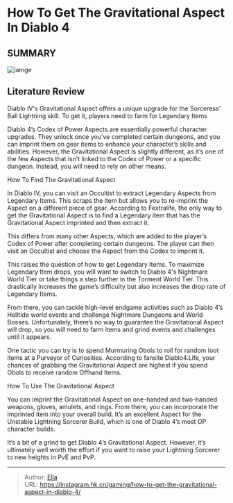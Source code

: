 # How To Get The Gravitational Aspect In Diablo 4


## SUMMARY 

![iamge](https://static1.srcdn.com/wordpress/wp-content/uploads/2023/11/how-to-get-the-gravitational-aspect-in-diablo-4.jpg)

## Literature Review

Diablo IV&#39;s Gravitational Aspect offers a unique upgrade for the Sorceress&#39; Ball Lightning skill. To get it, players need to farm for Legendary Items





Diablo 4’s Codex of Power Aspects are essentially powerful character upgrades. They unlock once you’ve completed certain dungeons, and you can imprint them on gear items to enhance your character’s skills and abilities. However, the Gravitational Aspect is slightly different, as it’s one of the few Aspects that isn’t linked to the Codex of Power or a specific dungeon. Instead, you will need to rely on other means.





 How To Find The Gravitational Aspect 
          

In Diablo IV, you can visit an Occultist to extract Legendary Aspects from Legendary Items. This scraps the item but allows you to re-imprint the Aspect on a different piece of gear. According to Fextralife, the only way to get the Gravitational Aspect is to find a Legendary item that has the Gravitational Aspect imprinted and then extract it.



This differs from many other Aspects, which are added to the player’s Codex of Power after completing certain dungeons. The player can then visit an Occultist and choose the Aspect from the Codex to imprint it.




This raises the question of how to get Legendary Items. To maximize Legendary Item drops, you will want to switch to Diablo 4&#39;s Nightmare World Tier or take things a step further in the Torment World Tier. This drastically increases the game’s difficulty but also increases the drop rate of Legendary Items.




From there, you can tackle high-level endgame activities such as Diablo 4’s Helltide world events and challenge Nightmare Dungeons and World Bosses. Unfortunately, there’s no way to guarantee the Gravitational Aspect will drop, so you will need to farm items and grind events and challenges until it appears.



One tactic you can try is to spend Murmuring Obols to roll for random loot items at a Purveyor of Curiosities. According to fansite Diablo4.Life, your chances of grabbing the Gravitational Aspect are highest if you spend Obols to receive random Offhand Items.






 How To Use The Gravitational Aspect 
          

You can imprint the Gravitational Aspect on one-handed and two-handed weapons, gloves, amulets, and rings. From there, you can incorporate the imprinted item into your overall build. It’s an excellent Aspect for the Unstable Lightning Sorcerer Build, which is one of Diablo 4’s most OP character builds.




It’s a bit of a grind to get Diablo 4’s Gravitational Aspect. However, it’s ultimately well worth the effort if you want to raise your Lightning Sorcerer to new heights in PvE and PvP.



---

> Author: [Ella](https://instagram.hk.cn/)  
> URL: https://instagram.hk.cn/gaming/how-to-get-the-gravitational-aspect-in-diablo-4/  

